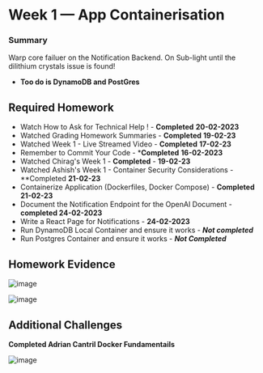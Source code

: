 # Week 1 — App Containerisation 

### Summary
Warp core failuer on the Notification Backend. On Sub-light until the dilithium crystals issue is found!  
- **Too do is DynamoDB and PostGres**

  

## Required Homework 

- Watch How to Ask for Technical Help ! - **Completed**  **20-02-2023**  
- Watched Grading Homework Summaries - **Completed** **19-02-23** 
- Watched Week 1 - Live Streamed Video - **Completed** **17-02-23**
- Remember to Commit Your Code - ***Completed** **16-02-2023**
- Watched Chirag's Week 1 - **Completed** - **19-02-23**
- Watched Ashish's Week 1 - Container Security Considerations - **Completed **21-02-23**
- Containerize Application (Dockerfiles, Docker Compose) - **Completed 21-02-23**
- Document the Notification Endpoint for the OpenAI Document - **completed 24-02-2023** 
- Write a React Page for Notifications - **24-02-2023** 
- Run DynamoDB Local Container and ensure it works 	- **_Not completed_**  
- Run Postgres Container and ensure it works - **_Not Completed_** 

## Homework Evidence

![image](https://user-images.githubusercontent.com/124871057/221354031-059d9a51-45bb-4fea-9cd7-23529feeb63f.png)


![image](https://user-images.githubusercontent.com/124871057/221354052-07c0b184-cf67-421e-842e-e0900d7c6eae.png)

## Additional Challenges  

**Completed Adrian Cantril Docker Fundamentails**   
 
 ![image](https://user-images.githubusercontent.com/124871057/221355043-6879f596-dce8-4957-ba4f-2ac26fc41068.png)

